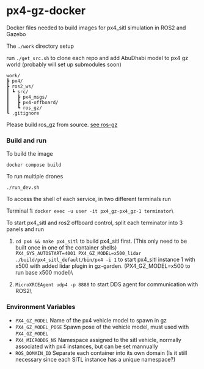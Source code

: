 # px4-gz-docker
Docker files needed to build images for px4_sitl simulation in ROS2 and Gazebo

The `./work` directory setup 

run `./get_src.sh` to clone each repo and add AbuDhabi model to px4 gz world (probably will set up submodules soon)
```
work/
┣ px4/
┣ ros2_ws/
┃ ┗ src/
┃   ┣ px4_msgs/
┃   ┣ px4-offboard/
┃   ┗ ros_gz/
┗ .gitignore
```
Please build ros_gz from source. [see ros-gz](https://github.com/gazebosim/ros_gz)


### Build and run
To build the image

`docker compose build`

To run multiple drones

`./run_dev.sh`

To access the shell of each service, in two different terminals run

Terminal 1: `docker exec -u user -it px4_gz-px4_gz-1 terminator`\

To start px4_sitl and ros2 offboard control, split each terminator into 3 panels and run

1. `cd px4 && make px4_sitl` to build px4_sitl first. (This only need to be built once in one of the container shells)\
`PX4_SYS_AUTOSTART=4001 PX4_GZ_MODEL=x500_lidar ./build/px4_sitl_default/bin/px4 -i 1` to start px4_sitl instance 1 with x500 with added lidar plugin in gz-garden. (PX4_GZ_MODEL=x500 to run base x500 model)\

2. `MicroXRCEAgent udp4 -p 8888` to start DDS agent for communication with ROS2\


### Environment Variables
- `PX4_GZ_MODEL` Name of the px4 vehicle model to spawn in gz
- `PX4_GZ_MODEL_POSE` Spawn pose of the vehicle model, must used with `PX4_GZ_MODEL`
- `PX4_MICRODDS_NS` Namespace assigned to the sitl vehicle, normally associated with px4 instances, but can be set mannually
- `ROS_DOMAIN_ID` Separate each container into its own domain (Is it still necessary since each SITL instance has a unique namespace?)
  
